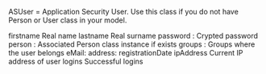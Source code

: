 ASUser = Application Security User. Use this class if you do not have Person or User class in your model.

firstname 			<String>		Real name
lastname 			<String>		Real surname
password :			<String>		Crypted password
person : 				<Person>	Associated Person class instance if exists
groups : 				<Collection>	Groups where the user belongs
eMail:				<String>
address:				<String>
registrationDate		<Date>
ipAddress			<String>		Current IP address of user
logins				<Collection>	Successful logins